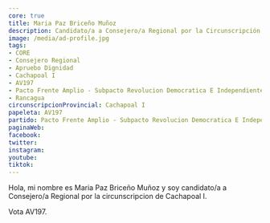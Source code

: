 ```yaml
---
core: true
title: Maria Paz Briceño Muñoz
description: Candidato/a a Consejero/a Regional por la Circunscripción de Cachapoal I
image: /media/ad-profile.jpg
tags:
- CORE
- Consejero Regional
- Apruebo Dignidad
- Cachapoal I
- AV197
- Pacto Frente Amplio - Subpacto Revolucion Democratica E Independientes - Independientes
- Rancagua
circunscripcionProvincial: Cachapoal I
papeleta: AV197
partido: Pacto Frente Amplio - Subpacto Revolucion Democratica E Independientes - Independientes
paginaWeb:
facebook:
twitter:
instagram:
youtube:
tiktok:
---
```

Hola, mi nombre es Maria Paz Briceño Muñoz y soy candidato/a a Consejero/a Regional por la circunscripcion de Cachapoal I.

Vota AV197.
